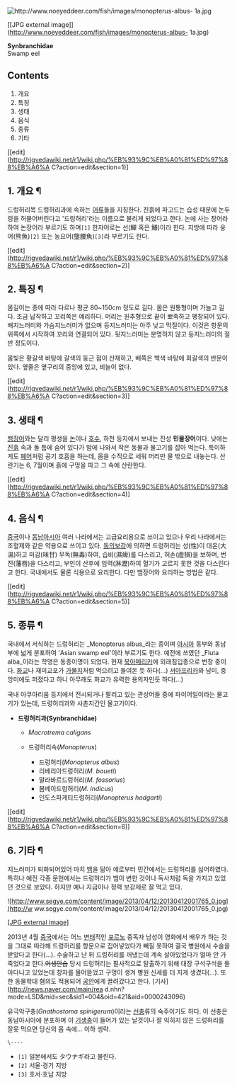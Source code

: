 ![http://www.noeyeddeer.com/fish/images/monopterus-albus-
1a.jpg](http://www.noeyeddeer.com/fish/images/monopterus-albus-1a.jpg)

[[JPG external image]](http://www.noeyeddeer.com/fish/images/monopterus-albus-
1a.jpg)

**Synbranchidae**  
Swamp eel

## Contents

    

1. 개요 
2. 특징 
3. 생태 
4. 음식 
5. 종류 
6. 기타 

[[edit](http://rigvedawiki.net/r1/wiki.php/%EB%93%9C%EB%A0%81%ED%97%88%EB%A6%A
C?action=edit&section=1)]

## 1. 개요 ¶

드렁허리목 드렁허리과에 속하는 [어류](%EC%96%B4%EB%A5%98.md)들을 지칭한다. 진흙에 파고드는 습성 때문에 논두렁을
허물어버린다고 '드렁허리'라는 이름으로 불리게 되었다고 한다. 논에 사는 장어라 하여 논장어라 부르기도 하며`[1]` 한자어로는 선(鱓 혹은
鱔)이라 한다. 지방에 따라 웅어(熊魚)`[2]` 또는 농요어(壟腰魚)`[3]`라 부르기도 한다.

  

[[edit](http://rigvedawiki.net/r1/wiki.php/%EB%93%9C%EB%A0%81%ED%97%88%EB%A6%A
C?action=edit&section=2)]

## 2. 특징 ¶

몸길이는 종에 따라 다르나 평균 80~150cm 정도로 길다. 몸은 원통형이며 가늘고 길다. 조금 납작하고 꼬리쪽은 예리하다. 머리는
원추형으로 끝이 뾰족하고 팽창되어 있다. 배지느러미와 가슴지느러미가 없으며 등지느러미는 아주 낮고 막질이다. 이것은 항문의 위쪽에서 시작하여
꼬리와 연결되어 있다. 뒷지느러미는 분명하지 않고 등지느러미의 절반 정도이다.

  

몸빛은 황갈색 바탕에 갈색의 둥근 점이 산재하고, 배쪽은 백색 바탕에 회갈색의 반문이 있다. 옆줄은 옆구리의 중앙에 있고, 비늘이 없다.

  

[[edit](http://rigvedawiki.net/r1/wiki.php/%EB%93%9C%EB%A0%81%ED%97%88%EB%A6%A
C?action=edit&section=3)]

## 3. 생태 ¶

[뱀장어](%EB%B1%80%EC%9E%A5%EC%96%B4.md)와는 달리 평생을 [논](%EB%85%BC.md)이나
[호수](%ED%98%B8%EC%88%98.md), 하천 등지에서 보내는 진성 **민물장어**이다. 낮에는
[진흙](%EC%A7%84%ED%9D%99.md) 속과 돌 틈에 숨어 있다가 밤에 나와서 작은 동물과 물고기를 잡아 먹는다. 특이하게도
[폐어](%ED%8F%90%EC%96%B4.md)처럼 공기 호흡을 하는데, 몸을 수직으로 세워 머리만 물 밖으로 내놓는다. 산란기는
6, 7월이며 흙에 구멍을 파고 그 속에 산란한다.

  

[[edit](http://rigvedawiki.net/r1/wiki.php/%EB%93%9C%EB%A0%81%ED%97%88%EB%A6%A
C?action=edit&section=4)]

## 4. 음식 ¶

[중국](%EC%A4%91%EA%B5%AD.md)이나
[동남아시아](%EB%8F%99%EB%82%A8%EC%95%84%EC%8B%9C%EC%95%84.md) 여러 나라에서는 고급요리용으로
쓰이고 있으나 우리 나라에서는 조혈제와 같은 약용으로 쓰이고 있다.
[동의보감](%EB%8F%99%EC%9D%98%EB%B3%B4%EA%B0%90.md)에 의하면 드렁허리는 성(性)이 대온(大溫)하고
미감(味甘) 무독(無毒)하여, 습비(濕痺)를 다스리고, 허손(虛損)을 보하며, 번진(藩唇)을 다스리고, 부인이 산후에 임력(淋瀝)하여 혈기가
고르지 못한 것을 다스린다고 한다. 국내에서도 물론 식용으로 요리한다. 다만 뱀장어와 요리하는 방법은 같다.

  

[[edit](http://rigvedawiki.net/r1/wiki.php/%EB%93%9C%EB%A0%81%ED%97%88%EB%A6%A
C?action=edit&section=5)]

## 5. 종류 ¶

국내에서 서식하는 드렁허리는 _Monopterus albus_라는 종이며
[아시아](%EC%95%84%EC%8B%9C%EC%95%84.md) 동부와 동남부에 넓게 분포하여 'Asian swamp eel'이라
부르기도 한다. 예전에 쓰였던 _Fluta alba_이라는 학명은 동종이명이 되었다. 현재
[북아메리카](%EB%B6%81%EC%95%84%EB%A9%94%EB%A6%AC%EC%B9%B4.md)에 외래침입종으로 번창 중이다.
[화교](%ED%99%94%EA%B5%90.md)나 재미교포가
[가물치](%EA%B0%80%EB%AC%BC%EC%B9%98.md)처럼 먹으려고 들여온 듯 하다(...)
[서아프리카](%EC%84%9C%EC%95%84%ED%94%84%EB%A6%AC%EC%B9%B4.md)와 남미, 중앙미에도 퍼졌다고
하니 아무래도 화교가 유력한 용의자인듯 하다(...)

  

국내 아쿠아리움 등지에서 전시되거나 팔리고 있는 관상어들 중에 파이어일이라는 물고기가 있는데, 드렁허리과와 사촌지간인 물고기이다.

  

  * **드렁허리과(Synbranchidae)**  

    * _Macrotrema caligans_
    * 드렁허리속(_Monopterus_)  

      * 드렁허리(_Monopterus albus_)
      * 리베리아드렁허리(_M. boueti_)
      * 말라바르드렁허리(_M. fossorius_)
      * 봄베이드렁허리(_M. indicus_)
      * 인도스파게티드렁허리(_Monopterus hodgarti_)  

[[edit](http://rigvedawiki.net/r1/wiki.php/%EB%93%9C%EB%A0%81%ED%97%88%EB%A6%A
C?action=edit&section=6)]

## 6. 기타 ¶

지느러미가 퇴화되어있어 마치 [뱀](%EB%B1%80.md)을 닮아 예로부터 민간에서는 드렁허리를 싫어하였다. 특히나 예전 각종
문헌에서는 드렁허리가 뱀이 변한 것이나 독사처럼 독을 가지고 있었던 것으로 보았다. 하지만 예나 지금이나 정력 보강제로 잘 먹고 있다.

  

![http://www.segye.com/content/image/2013/04/12/20130412001765_0.jpg](http://w
ww.segye.com/content/image/2013/04/12/20130412001765_0.jpg)

[[JPG external
image]](http://www.segye.com/content/image/2013/04/12/20130412001765_0.jpg)

  
2013년 4월 [중국](%EC%A4%91%EA%B5%AD.md)에서는 어느 [변태](%EB%B3%80%ED%83%9C.md)적인
[포르노](%ED%8F%AC%EB%A5%B4%EB%85%B8.md) 중독자 남성이 영화에서 배우가 하는 것을 그대로 따라해 드렁허리를
항문으로 집어넣었다가 빼질 못하여 결국 병원에서 수술을 받았다고 한다(...). 수술하고 난 뒤 드렁허리를 꺼냈는데 계속 살아있었다가 얼마
안 가 죽었다고 한다.<del>어생안습</del> 당시 드렁허리는 필사적으로 탈출하기 위해 대장 구석구석을 돌아다니고 있었는데 창자를
물어뜯었고 구멍이 생겨 병원 신세를 더 지게 생겼다(...). 또한 동물학대 혐의도 적용되어
[공안](%EA%B3%B5%EC%95%88.md)에게 끌려갔다고 한다. [기사](http://news.naver.com/main/rea
d.nhn?mode=LSD&mid=sec&sid1=004&oid=421&aid=0000243096)

  

유극악구충(_Gnathostoma spinigerum_)이라는 [선충](%EC%84%A0%EC%B6%A9.md)류의 숙주이기도 하다.
이 선충은 동남아시아에 분포하며 이 [기생충](%EA%B8%B0%EC%83%9D%EC%B6%A9.md)이 들어가 있는 날것이나 잘
익히지 않은 드렁허리를 잘못 먹으면 당신의 몸 속에... 이하 생략.

`\----`

  * `[1]` 일본에서도 タウナギ라고 불린다.
  * `[2]` 서울·경기 지방
  * `[3]` 호서·호남 지방

